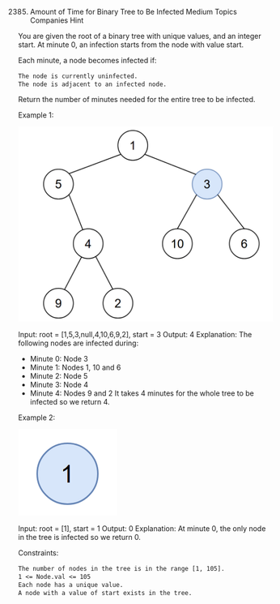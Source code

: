 2385. Amount of Time for Binary Tree to Be Infected
Medium
Topics
Companies
Hint

You are given the root of a binary tree with unique values, and an integer start. At minute 0, an infection starts from the node with value start.

Each minute, a node becomes infected if:

    The node is currently uninfected.
    The node is adjacent to an infected node.

Return the number of minutes needed for the entire tree to be infected.

 

Example 1:

![](./image-20220625231744-1.png)

Input: root = [1,5,3,null,4,10,6,9,2], start = 3
Output: 4
Explanation: The following nodes are infected during:
- Minute 0: Node 3
- Minute 1: Nodes 1, 10 and 6
- Minute 2: Node 5
- Minute 3: Node 4
- Minute 4: Nodes 9 and 2
It takes 4 minutes for the whole tree to be infected so we return 4.

Example 2:

![](./image-20220625231812-2.png)

Input: root = [1], start = 1
Output: 0
Explanation: At minute 0, the only node in the tree is infected so we return 0.

 

Constraints:

    The number of nodes in the tree is in the range [1, 105].
    1 <= Node.val <= 105
    Each node has a unique value.
    A node with a value of start exists in the tree.

